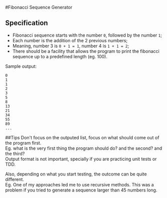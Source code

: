 #Fibonacci Sequence Generator

## Specification
* Fibonacci sequence starts with the number `0`, followed by the number `1`;
* Each number is the addition of the 2 previous numbers;
* Meaning, number 3 is `0 + 1 = 1`, number 4 is `1 + 1 = 2`;
* There should be a facility that allows the program to print the fibonacci sequence up to a predefined length (eg. 100).

Sample output:

```
0
1
1
2
3
5
8
13
21
34
55
89
...
```

##Tips
Don't focus on the outputed list, focus on what should come out of the program first.  
Eg. what is the very first thing the program should do? and the second? and the third?  
Output format is not important, specially if you are practicing unit tests or TDD.  

Also, depending on what you start testing, the outcome can be quite different.  
Eg. One of my approaches led me to use recursive methods. This was a problem if you tried to generate a sequence larger than 45 numbers long.
